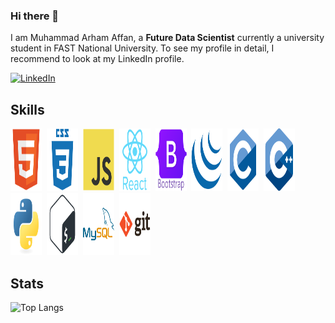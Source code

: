 ### Hi there 👋

I am Muhammad Arham Affan, a **Future Data Scientist** currently a university student in FAST National University. To see my profile in detail, I recommend to look at my LinkedIn profile.

[![LinkedIn](https://img.shields.io/badge/linkedin-%230077B5.svg?style=for-the-badge&logo=linkedin&logoColor=white)](https://www.linkedin.com/in/muhammad-adeel-9ba19951/)


## Skills

<div>
  <img src="https://github.com/devicons/devicon/blob/master/icons/html5/html5-original.svg" title="HTML5" alt="HTML" width="50" height="100"/>&nbsp;
  <img src="https://github.com/devicons/devicon/blob/master/icons/css3/css3-plain-wordmark.svg"  title="CSS3" alt="CSS" width="50" height="100"/>&nbsp;
  <img src="https://github.com/devicons/devicon/blob/master/icons/javascript/javascript-original.svg" title="JavaScript" alt="JavaScript" width="50" height="100"/>&nbsp;
  <img src="https://github.com/devicons/devicon/blob/master/icons/react/react-original-wordmark.svg" title="React" alt="React" width="50" height="100"/>&nbsp;
  <img src="https://github.com/devicons/devicon/blob/master/icons/bootstrap/bootstrap-original-wordmark.svg" title="Spring" alt="Spring" width="50" height="100"/>&nbsp;
  <img src="https://github.com/devicons/devicon/blob/master/icons/jquery/jquery-original.svg" title="Firebase" alt="Firebase" width="50" height="100"/>&nbsp;
  <img src="https://github.com/devicons/devicon/blob/master/icons/c/c-original.svg" title="Flutter" alt="Flutter" width="50" height="100"/>&nbsp;
  <img src="https://github.com/devicons/devicon/blob/master/icons/cplusplus/cplusplus-original.svg" title="Redux" alt="Redux " width="50" height="100"/>&nbsp;
  <img src="https://github.com/devicons/devicon/blob/master/icons/python/python-original.svg" title="Material UI" alt="Material UI" width="50" height="100"/>&nbsp;
  <img src="https://github.com/devicons/devicon/blob/master/icons/bash/bash-original.svg" title="Gatsby"  alt="Gatsby" width="50" height="100"/>&nbsp;
  <img src="https://github.com/devicons/devicon/blob/master/icons/mysql/mysql-original-wordmark.svg" title="MySQL"  alt="MySQL" width="50" height="100"/>&nbsp;
  <img src="https://github.com/devicons/devicon/blob/master/icons/git/git-original-wordmark.svg" title="Git" **alt="Git" width="50" height="100"/>
</div>


## Stats

![Top Langs](https://github-readme-stats.vercel.app/api/top-langs/?username=arham2211&hide=TeX&layout=compact&theme=prussian)


